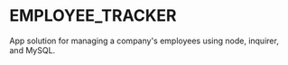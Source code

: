 # EMPLOYEE_TRACKER
App solution for managing a company's employees using node, inquirer, and MySQL.
